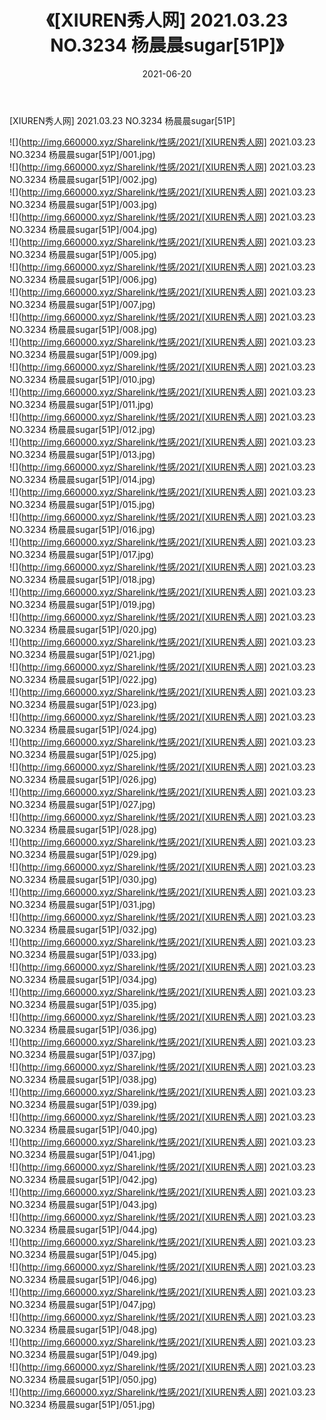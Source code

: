 ﻿---
layout: post
title:  《[XIUREN秀人网] 2021.03.23 NO.3234 杨晨晨sugar[51P]》
date:   2021-06-20
img: http://img.660000.xyz/Sharelink/性感/2021/[XIUREN秀人网] 2021.03.23 NO.3234 杨晨晨sugar[51P]/000.jpg
categories: [美女, 清纯, 唯美]
---

[XIUREN秀人网] 2021.03.23 NO.3234 杨晨晨sugar[51P]

  ![](http://img.660000.xyz/Sharelink/性感/2021/[XIUREN秀人网] 2021.03.23 NO.3234 杨晨晨sugar[51P]/001.jpg) <br> ![](http://img.660000.xyz/Sharelink/性感/2021/[XIUREN秀人网] 2021.03.23 NO.3234 杨晨晨sugar[51P]/002.jpg) <br> ![](http://img.660000.xyz/Sharelink/性感/2021/[XIUREN秀人网] 2021.03.23 NO.3234 杨晨晨sugar[51P]/003.jpg) <br> ![](http://img.660000.xyz/Sharelink/性感/2021/[XIUREN秀人网] 2021.03.23 NO.3234 杨晨晨sugar[51P]/004.jpg) <br> ![](http://img.660000.xyz/Sharelink/性感/2021/[XIUREN秀人网] 2021.03.23 NO.3234 杨晨晨sugar[51P]/005.jpg) <br> ![](http://img.660000.xyz/Sharelink/性感/2021/[XIUREN秀人网] 2021.03.23 NO.3234 杨晨晨sugar[51P]/006.jpg) <br> ![](http://img.660000.xyz/Sharelink/性感/2021/[XIUREN秀人网] 2021.03.23 NO.3234 杨晨晨sugar[51P]/007.jpg) <br> ![](http://img.660000.xyz/Sharelink/性感/2021/[XIUREN秀人网] 2021.03.23 NO.3234 杨晨晨sugar[51P]/008.jpg) <br> ![](http://img.660000.xyz/Sharelink/性感/2021/[XIUREN秀人网] 2021.03.23 NO.3234 杨晨晨sugar[51P]/009.jpg) <br> ![](http://img.660000.xyz/Sharelink/性感/2021/[XIUREN秀人网] 2021.03.23 NO.3234 杨晨晨sugar[51P]/010.jpg) <br> ![](http://img.660000.xyz/Sharelink/性感/2021/[XIUREN秀人网] 2021.03.23 NO.3234 杨晨晨sugar[51P]/011.jpg) <br> ![](http://img.660000.xyz/Sharelink/性感/2021/[XIUREN秀人网] 2021.03.23 NO.3234 杨晨晨sugar[51P]/012.jpg) <br> ![](http://img.660000.xyz/Sharelink/性感/2021/[XIUREN秀人网] 2021.03.23 NO.3234 杨晨晨sugar[51P]/013.jpg) <br> ![](http://img.660000.xyz/Sharelink/性感/2021/[XIUREN秀人网] 2021.03.23 NO.3234 杨晨晨sugar[51P]/014.jpg) <br> ![](http://img.660000.xyz/Sharelink/性感/2021/[XIUREN秀人网] 2021.03.23 NO.3234 杨晨晨sugar[51P]/015.jpg) <br> ![](http://img.660000.xyz/Sharelink/性感/2021/[XIUREN秀人网] 2021.03.23 NO.3234 杨晨晨sugar[51P]/016.jpg) <br> ![](http://img.660000.xyz/Sharelink/性感/2021/[XIUREN秀人网] 2021.03.23 NO.3234 杨晨晨sugar[51P]/017.jpg) <br> ![](http://img.660000.xyz/Sharelink/性感/2021/[XIUREN秀人网] 2021.03.23 NO.3234 杨晨晨sugar[51P]/018.jpg) <br> ![](http://img.660000.xyz/Sharelink/性感/2021/[XIUREN秀人网] 2021.03.23 NO.3234 杨晨晨sugar[51P]/019.jpg) <br> ![](http://img.660000.xyz/Sharelink/性感/2021/[XIUREN秀人网] 2021.03.23 NO.3234 杨晨晨sugar[51P]/020.jpg) <br> ![](http://img.660000.xyz/Sharelink/性感/2021/[XIUREN秀人网] 2021.03.23 NO.3234 杨晨晨sugar[51P]/021.jpg) <br> ![](http://img.660000.xyz/Sharelink/性感/2021/[XIUREN秀人网] 2021.03.23 NO.3234 杨晨晨sugar[51P]/022.jpg) <br> ![](http://img.660000.xyz/Sharelink/性感/2021/[XIUREN秀人网] 2021.03.23 NO.3234 杨晨晨sugar[51P]/023.jpg) <br> ![](http://img.660000.xyz/Sharelink/性感/2021/[XIUREN秀人网] 2021.03.23 NO.3234 杨晨晨sugar[51P]/024.jpg) <br> ![](http://img.660000.xyz/Sharelink/性感/2021/[XIUREN秀人网] 2021.03.23 NO.3234 杨晨晨sugar[51P]/025.jpg) <br> ![](http://img.660000.xyz/Sharelink/性感/2021/[XIUREN秀人网] 2021.03.23 NO.3234 杨晨晨sugar[51P]/026.jpg) <br> ![](http://img.660000.xyz/Sharelink/性感/2021/[XIUREN秀人网] 2021.03.23 NO.3234 杨晨晨sugar[51P]/027.jpg) <br> ![](http://img.660000.xyz/Sharelink/性感/2021/[XIUREN秀人网] 2021.03.23 NO.3234 杨晨晨sugar[51P]/028.jpg) <br> ![](http://img.660000.xyz/Sharelink/性感/2021/[XIUREN秀人网] 2021.03.23 NO.3234 杨晨晨sugar[51P]/029.jpg) <br> ![](http://img.660000.xyz/Sharelink/性感/2021/[XIUREN秀人网] 2021.03.23 NO.3234 杨晨晨sugar[51P]/030.jpg) <br> ![](http://img.660000.xyz/Sharelink/性感/2021/[XIUREN秀人网] 2021.03.23 NO.3234 杨晨晨sugar[51P]/031.jpg) <br> ![](http://img.660000.xyz/Sharelink/性感/2021/[XIUREN秀人网] 2021.03.23 NO.3234 杨晨晨sugar[51P]/032.jpg) <br> ![](http://img.660000.xyz/Sharelink/性感/2021/[XIUREN秀人网] 2021.03.23 NO.3234 杨晨晨sugar[51P]/033.jpg) <br> ![](http://img.660000.xyz/Sharelink/性感/2021/[XIUREN秀人网] 2021.03.23 NO.3234 杨晨晨sugar[51P]/034.jpg) <br> ![](http://img.660000.xyz/Sharelink/性感/2021/[XIUREN秀人网] 2021.03.23 NO.3234 杨晨晨sugar[51P]/035.jpg) <br> ![](http://img.660000.xyz/Sharelink/性感/2021/[XIUREN秀人网] 2021.03.23 NO.3234 杨晨晨sugar[51P]/036.jpg) <br> ![](http://img.660000.xyz/Sharelink/性感/2021/[XIUREN秀人网] 2021.03.23 NO.3234 杨晨晨sugar[51P]/037.jpg) <br> ![](http://img.660000.xyz/Sharelink/性感/2021/[XIUREN秀人网] 2021.03.23 NO.3234 杨晨晨sugar[51P]/038.jpg) <br> ![](http://img.660000.xyz/Sharelink/性感/2021/[XIUREN秀人网] 2021.03.23 NO.3234 杨晨晨sugar[51P]/039.jpg) <br> ![](http://img.660000.xyz/Sharelink/性感/2021/[XIUREN秀人网] 2021.03.23 NO.3234 杨晨晨sugar[51P]/040.jpg) <br> ![](http://img.660000.xyz/Sharelink/性感/2021/[XIUREN秀人网] 2021.03.23 NO.3234 杨晨晨sugar[51P]/041.jpg) <br> ![](http://img.660000.xyz/Sharelink/性感/2021/[XIUREN秀人网] 2021.03.23 NO.3234 杨晨晨sugar[51P]/042.jpg) <br> ![](http://img.660000.xyz/Sharelink/性感/2021/[XIUREN秀人网] 2021.03.23 NO.3234 杨晨晨sugar[51P]/043.jpg) <br> ![](http://img.660000.xyz/Sharelink/性感/2021/[XIUREN秀人网] 2021.03.23 NO.3234 杨晨晨sugar[51P]/044.jpg) <br> ![](http://img.660000.xyz/Sharelink/性感/2021/[XIUREN秀人网] 2021.03.23 NO.3234 杨晨晨sugar[51P]/045.jpg) <br> ![](http://img.660000.xyz/Sharelink/性感/2021/[XIUREN秀人网] 2021.03.23 NO.3234 杨晨晨sugar[51P]/046.jpg) <br> ![](http://img.660000.xyz/Sharelink/性感/2021/[XIUREN秀人网] 2021.03.23 NO.3234 杨晨晨sugar[51P]/047.jpg) <br> ![](http://img.660000.xyz/Sharelink/性感/2021/[XIUREN秀人网] 2021.03.23 NO.3234 杨晨晨sugar[51P]/048.jpg) <br> ![](http://img.660000.xyz/Sharelink/性感/2021/[XIUREN秀人网] 2021.03.23 NO.3234 杨晨晨sugar[51P]/049.jpg) <br> ![](http://img.660000.xyz/Sharelink/性感/2021/[XIUREN秀人网] 2021.03.23 NO.3234 杨晨晨sugar[51P]/050.jpg) <br> ![](http://img.660000.xyz/Sharelink/性感/2021/[XIUREN秀人网] 2021.03.23 NO.3234 杨晨晨sugar[51P]/051.jpg) <br>